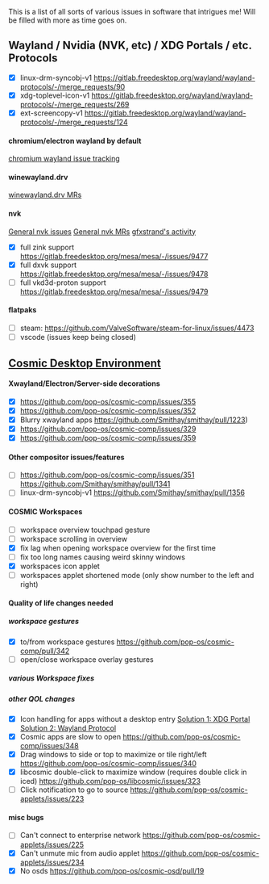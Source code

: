 This is a list of all sorts of various issues in software that intrigues me! Will be filled with more as time goes on.

## Wayland / Nvidia (NVK, etc) / XDG Portals / etc. Protocols

- [x] linux-drm-syncobj-v1 https://gitlab.freedesktop.org/wayland/wayland-protocols/-/merge_requests/90
- [x] xdg-toplevel-icon-v1 https://gitlab.freedesktop.org/wayland/wayland-protocols/-/merge_requests/269
- [x] ext-screencopy-v1 https://gitlab.freedesktop.org/wayland/wayland-protocols/-/merge_requests/124

#### chromium/electron wayland by default
[chromium wayland issue tracking](https://issues.chromium.org/issues?q=componentid:1456988%20status:(open%20%7C%20new%20%7C%20assigned%20%7C%20accepted))

#### winewayland.drv
[winewayland.drv MRs](https://gitlab.winehq.org/wine/wine/-/merge_requests?scope=all&state=opened&search=winewayland)

#### nvk

[General nvk issues](https://gitlab.freedesktop.org/mesa/mesa/-/issues/?label_name%5B%5D=NVK) [General nvk MRs](https://gitlab.freedesktop.org/mesa/mesa/-/merge_requests?label_name%5B%5D=NVK) [gfxstrand's activity](https://gitlab.freedesktop.org/gfxstrand)

- [x] full zink support https://gitlab.freedesktop.org/mesa/mesa/-/issues/9477
- [x] full dxvk support https://gitlab.freedesktop.org/mesa/mesa/-/issues/9478
- [ ] full vkd3d-proton support https://gitlab.freedesktop.org/mesa/mesa/-/issues/9479

#### flatpaks

- [ ] steam: https://github.com/ValveSoftware/steam-for-linux/issues/4473
- [ ] vscode (issues keep being closed)

## [Cosmic Desktop Environment](https://github.com/pop-os/cosmic-epoch)

#### Xwayland/Electron/Server-side decorations

- [x] https://github.com/pop-os/cosmic-comp/issues/355
- [x] https://github.com/pop-os/cosmic-comp/issues/352
- [x] Blurry xwayland apps https://github.com/Smithay/smithay/pull/1223)
- [x] https://github.com/pop-os/cosmic-comp/issues/329
- [x] https://github.com/pop-os/cosmic-comp/issues/359

#### Other compositor issues/features

- [ ] https://github.com/pop-os/cosmic-comp/issues/351 https://github.com/Smithay/smithay/pull/1341
- [ ] linux-drm-syncobj-v1 https://github.com/Smithay/smithay/pull/1356

#### COSMIC Workspaces
- [ ] workspace overview touchpad gesture
- [ ] workspace scrolling in overview
- [x] fix lag when opening workspace overview for the first time
- [ ] fix too long names causing weird skinny windows
- [x] workspaces icon applet
- [ ] workspaces applet shortened mode (only show number to the left and right)

#### Quality of life changes needed

##### workspace gestures
- [x] to/from workspace gestures https://github.com/pop-os/cosmic-comp/pull/342
- [ ] open/close workspace overlay gestures

##### various Workspace fixes

##### other QOL changes

- [x] Icon handling for apps without a desktop entry [Solution 1: XDG Portal](https://github.com/flatpak/xdg-desktop-portal/discussions/1305) [Solution 2: Wayland Protocol](https://gitlab.freedesktop.org/wayland/wayland-protocols/-/merge_requests/269)
- [x] Cosmic apps are slow to open https://github.com/pop-os/cosmic-comp/issues/348
- [x] Drag windows to side or top to maximize or tile right/left https://github.com/pop-os/cosmic-comp/issues/340
- [x] libcosmic double-click to maximize window (requires double click in iced) https://github.com/pop-os/libcosmic/issues/323
- [ ] Click notification to go to source https://github.com/pop-os/cosmic-applets/issues/223

#### misc bugs
- [ ] Can't connect to enterprise network https://github.com/pop-os/cosmic-applets/issues/225
- [x] Can't unmute mic from audio applet https://github.com/pop-os/cosmic-applets/issues/234
- [x] No osds https://github.com/pop-os/cosmic-osd/pull/19
